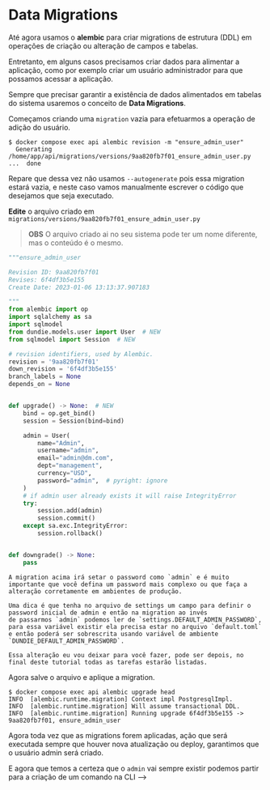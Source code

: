 # Data Migrations

Até agora usamos o **alembic** para criar migrations de estrutura (DDL) em operações de criação ou alteração
de campos e tabelas.

Entretanto, em alguns casos precisamos criar dados para alimentar a aplicação, como por exemplo
criar um usuário administrador para que possamos acessar a aplicação.

Sempre que precisar garantir a existência de dados alimentados em tabelas do sistema usaremos 
o conceito de **Data Migrations**.

Começamos criando uma `migration` vazia para efetuarmos a operação de adição do usuário.

```console
$ docker compose exec api alembic revision -m "ensure_admin_user"
  Generating /home/app/api/migrations/versions/9aa820fb7f01_ensure_admin_user.py ...  done
```

Repare que dessa vez não usamos `--autogenerate` pois essa migration estará vazia, e neste
caso vamos manualmente escrever o código que desejamos que seja executado.

**Edite** o arquivo criado em `migrations/versions/9aa820fb7f01_ensure_admin_user.py`

> **OBS** O arquivo criado ai no seu sistema pode ter um nome diferente, mas o conteúdo é o mesmo.

```python
"""ensure_admin_user

Revision ID: 9aa820fb7f01
Revises: 6f4df3b5e155
Create Date: 2023-01-06 13:13:37.907183

"""
from alembic import op
import sqlalchemy as sa
import sqlmodel
from dundie.models.user import User  # NEW
from sqlmodel import Session  # NEW

# revision identifiers, used by Alembic.
revision = '9aa820fb7f01'
down_revision = '6f4df3b5e155'
branch_labels = None
depends_on = None


def upgrade() -> None:  # NEW
    bind = op.get_bind()
    session = Session(bind=bind)

    admin = User(
        name="Admin",
        username="admin",
        email="admin@dm.com",
        dept="management",
        currency="USD",
        password="admin",  # pyright: ignore
    )
    # if admin user already exists it will raise IntegrityError
    try:
        session.add(admin)
        session.commit()
    except sa.exc.IntegrityError:
        session.rollback()


def downgrade() -> None:
    pass
```

```admonish todo "Tarefa"
A migration acima irá setar o password como `admin` e é muito importante que você defina um password mais complexo ou que faça a alteração corretamente em ambientes de produção.

Uma dica é que tenha no arquivo de settings um campo para definir o password inicial de admin e então na migration ao invés
de passarmos `admin` podemos ler de `settings.DEFAULT_ADMIN_PASSWORD`, para essa variável existir ela precisa estar no arquivo `default.toml` e então poderá ser sobrescrita usando variável de ambiente `DUNDIE_DEFAULT_ADMIN_PASSWORD`.

Essa alteração eu vou deixar para você fazer, pode ser depois, no final deste tutorial todas as tarefas estarão listadas.
```

Agora salve o arquivo e aplique a migration.

```console
$ docker compose exec api alembic upgrade head                   
INFO  [alembic.runtime.migration] Context impl PostgresqlImpl.
INFO  [alembic.runtime.migration] Will assume transactional DDL.
INFO  [alembic.runtime.migration] Running upgrade 6f4df3b5e155 -> 9aa820fb7f01, ensure_admin_user 
```

Agora toda vez que as migrations forem aplicadas, ação que será executada sempre que houver nova atualização ou deploy, 
garantimos que o usuário admin será criado.

E agora que temos a certeza que o `admin` vai sempre existir podemos partir para a criação de um comando na CLI -->
